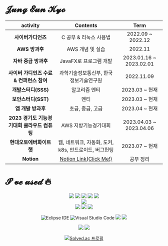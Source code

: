 # 𝓙𝓾𝓷𝓰 𝓔𝓾𝓷 𝓚𝔂𝓸
|activity|Contents|Term|
|:--:|:---:|:--:|
|**사이버가디언즈**|C 공부 & 리눅스 사용법|2022.09 ~ 2022.12|
|**AWS 방과후**|AWS 개념 및 실습|2022.11|
|**자바 중급 방과후**|JavaFX로 프로그램 개발|2023.01.16 ~ 2023.02.01|
|**사이버 가디언즈 수료 & 컨퍼런스 참여**|과학기술정보통신부, 한국정보기술연구원|2022.11.09|
|**개발스터디(SSS)**|알고리즘 멘티|2023.03 ~ 현재|
|**보안스터디(SST)**|멘티|2023.03 ~ 현재|
|**앱 개발 방과후**|초급, 중급, 고급|2023.04 ~ 현재|
|**2023 경기도 기능경기대회 클라우드 컴퓨팅**|AWS 지방기능경기대회|2023.04.03 ~ 2023.04.06|
|**현대오토에버화이트햇**|웹, 네트워크, 자동화, 도커, k8s, 안드로이드, 버그헌팅|2023.07 ~ 현재|
|**Notion**|<a href="https://www.notion.so/kyo-0209/0e677e5ec6c3467a993e3ebef1fee2b6" target="_blank">Notion Link(Click Me!)</a>|공부 정리|
  
  # 𝓘'𝓿𝓮 𝓾𝓼𝓮𝓭 🔥
  <div align="center"> 
  <img src="https://img.shields.io/badge/java-007396?style=for-the-badge&logo=java&logoColor=white">
  <img src="https://img.shields.io/badge/python-3776AB?style=for-the-badge&logo=python&logoColor=white">  
  <img src="https://img.shields.io/badge/flutter-02569B?style=for-the-badge&logo=flutter&logoColor=white">
  <img src="https://img.shields.io/badge/C-A8B9CC?style=for-the-badge&logo=C&logoColor=white">
  <img src="https://img.shields.io/badge/Spring Boot-6DB33F?style=for-the-badge&logo=Spring Boot&logoColor=white">

  <br>
  
  <img src="https://img.shields.io/badge/amazonaws-232F3E?style=for-the-badge&logo=amazonaws&logoColor=white"> 
  
  <br>
  
  <img src="https://img.shields.io/badge/html5-E34F26?style=for-the-badge&logo=html5&logoColor=white"> 
  <img src="https://img.shields.io/badge/css-1572B6?style=for-the-badge&logo=css3&logoColor=white"> 
  <img src="https://img.shields.io/badge/oracle-F80000?style=for-the-badge&logo=oracle&logoColor=white">  
  
  <br>
  
  ![Eclipse IDE](https://img.shields.io/badge/Eclipse%20IDE-2C2255.svg?&style=for-the-badge&logo=Eclipse%20IDE&logoColor=white)
  ![Visual Studio Code](https://img.shields.io/badge/Visual%20Studio%20Code-007ACC.svg?&style=for-the-badge&logo=Visual%20Studio%20Code&logoColor=white)
  <img src="https://img.shields.io/badge/visual%20studio-5C2D91?style=for-the-badge&logo=visualstudio&logoColor=white">
  <img src="https://img.shields.io/badge/intellij%20idea-000000?style=for-the-badge&logo=intellijidea&logoColor=white">

  <img src="https://img.shields.io/badge/ubuntu-E95420?style=for-the-badge&logo=ubuntu&logoColor=white">
  <img src="https://img.shields.io/badge/kali-557C94?style=for-the-badge&logo=kali&logoColor=white">
  </div>

<div align="center">
  
[![Solved.ac
프로필](http://mazassumnida.wtf/api/generate_badge?boj=kyoc)](https://solved.ac/kyoc)
</div>
